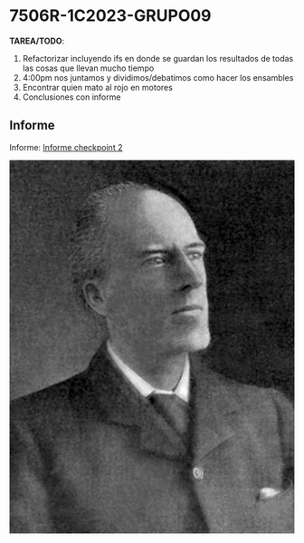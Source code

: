 # 7506R-1C2023-GRUPO09
**TAREA/TODO**:
1. Refactorizar incluyendo ifs en donde se guardan los resultados de todas las cosas que llevan mucho tiempo
2. 4:00pm nos juntamos y dividimos/debatimos como hacer los ensambles
3. Encontrar quien mato al rojo en motores
4. Conclusiones con informe


## Informe

Informe:
[Informe checkpoint 2](informe/7506R_TP1_GRUPO09_CHP2_REPORTE.pdf)


![Karl Pearson](informe/images/Karl_Pearson.jpg) 


